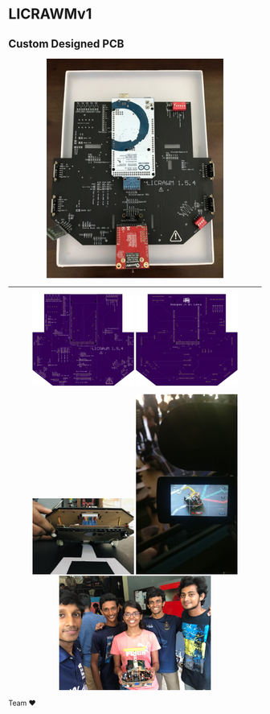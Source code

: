 # LICRAWMv1


## Custom Designed PCB
<p align="center">
 <img src="img/summary.jpg" width="70%"/>
 </p>
 

 <hr>
 
<p align="center">
  <tr>
    <td> <img src="img/9bce091a6496b01e20e28a16b17239b5.png" width="40%"/> </td>
    <td>  <img src="img/a180725e38f12c07dc380e0604d5f208.png" width="40%"/></td>
   </tr>
</p>

<p align="center">
  <tr>
    <td> <img src="img/IMG_5743.jpg" width="40%"/> </td>
    <td>  <img src="img/WhatsApp Image 2019-07-26 at 16.08.40.jpeg" width="40%"/></td>
   </tr>
 
  <tr>
    <td><img src="img/WhatsApp Image 2019-07-26 at 14.07.43.jpeg" width="60%"/></td>
   </tr>
   
</p>
Team ♥


